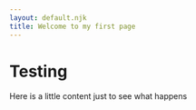 ```yaml
---
layout: default.njk
title: Welcome to my first page
---
```


<h1>Testing</h1>

Here is a little content just to see what happens
